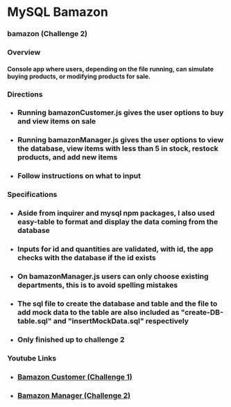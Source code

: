 # MySQL Bamazon
### bamazon (Challenge 2)

### Overview
#### Console app where users, depending on the file running, can simulate buying products, or modifying products for sale.

### Directions
* ### Running bamazonCustomer.js gives the user options to buy and view items on sale 
* ### Running bamazonManager.js gives the user options to view the database, view items with less than 5 in stock, restock products, and add new items
* ### Follow instructions on what to input

### Specifications
* ### Aside from inquirer and mysql npm packages, I also used easy-table to format and display the data coming from the database
* ### Inputs for id and quantities are validated, with id, the app checks with the database if the id exists
* ### On bamazonManager.js users can only choose existing departments, this is to avoid spelling mistakes
* ### The sql file to create  the database and table and the file to add mock data to the table are also included as "create-DB-table.sql" and "insertMockData.sql" respectively
* ### Only finished up to challenge 2

### Youtube Links
* ### [Bamazon Customer (Challenge 1)](https://youtu.be/2m2FhjRbwvs)
* ### [Bamazon Manager (Challenge 2)](https://youtu.be/rITMjiFgrpE)
